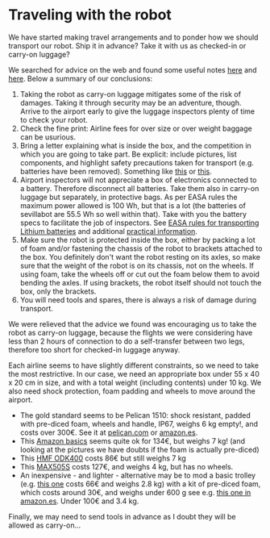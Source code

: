 # Traveling with the robot

We have started making travel arrangements and to ponder how we should transport our robot. Ship it in advance? Take it with us as checked-in or carry-on luggage? 

We searched for advice on the web and found some useful notes [here](https://www.reddit.com/r/FTC/comments/80q6u5/air_travel_with_ftc_robots/) and [here](https://fixit3491.com/fix-it-tips-and-tricks/traveling-ftc-robots/). Below a summary of our conclusions: 

1. Taking the robot as carry-on luggage mitigates some of the risk of damages. Taking it through security may be an adventure, though. Arrive to the airport early to give the luggage inspectors plenty of time to check your robot. 
2. Check the fine print: Airline fees for over size or over weight baggage can be usurious.  
3. Bring a letter explaining what is inside the box, and the competition in which you are going to take part. Be explicit: include pictures, list components, and highlight safety precautions taken for transport (e.g. batteries have been removed). Something like [this](https://www.firstchampionship.org/sites/default/files/first-tech-challenge/robot-airport-letter-houston-2017.pdf) or [this](https://fixit3491.com/wp-content/uploads/2018/02/robot-letter.pdf).
4. Airport inspectors will not appreciate a box of electronics connected to a battery. Therefore disconnect all batteries. Take them also in carry-on luggage but separately, in protective bags. As per EASA rules the maximum power allowed is 100 Wh, but that is a lot (the batteries of sevillabot are 55.5 Wh so well within that). Take with you the battery specs to facilitate the job of inspectors. See [EASA rules for transporting Lithium batteries](https://www.easa.europa.eu/en/domains/air-operations/dangerous-goods#lithium-batteries) and additional [practical information](https://www.easa.europa.eu/system/files/dfu/Background%20Information%20Lithium%20Batteries_update%20Sept%202017.pdf).
5. Make sure the robot is protected inside the box, either by packing a lot of foam and/or fastening the chassis of the robot to brackets attached to the box. You definitely don't want the robot resting on its axles, so make sure that the weight of the robot is on its chassis, not on the wheels. If using foam, take the wheels off or cut out the foam below them to avoid bending the axles. If using brackets, the robot itself should not touch the box, only the brackets.
6. You will need tools and spares, there is always a risk of damage during transport.  

We were relieved that the advice we found was encouraging us to take the robot as carry-on luggage, because the flights we were considering have less than 2 hours of connection to do a self-transfer between two legs, therefore too short for checked-in luggage anyway. 

Each airline seems to have slightly different constraints, so we need to take the most restrictive. In our case, we need an appropriate box under 55 x 40 x 20 cm in size, and with a total weight (including contents) under 10 kg. We also need shock protection, foam padding and wheels to move around the airport. 

* The gold standard seems to be Pelican 1510: shock resistant, padded with pre-diced foam, wheels and handle, IP67, weighs 6 kg empty!, and costs over 300€. See it at [pelican.com](https://www.pelican.com/us/en/product/cases/carry-on-case/protector/1510?sku=1510-000-190) or [amazon.es](https://www.amazon.es/PELI-resistente-telesc%C3%B3pica-impermeable-personalizable/dp/B000XYMZ4M/). 
* This [Amazon basics](https://www.amazon.es/dp/B01L0LVLLY/) seems quite ok for 134€, but weighs 7 kg! (and looking at the pictures we have doubts if the foam is actually pre-diced)
* This [HMF ODK400](https://www.amazon.es/gp/product/B08K3Q44MV/) costs 86€ but still weighs 7 kg
* This [MAX505S](https://www.amazon.es/Plastica-Panaro-MAX505S-Maleta-Alveolar/dp/B00PUL5TAK/) costs 127€, and weighs 4 kg, but has no wheels.
* An inexpensive - and lighter - alternative may be to mod a basic trolley (e.g. [this one](https://www.amazon.es/gp/product/B0CD2X69VD/) costs 66€ and weighs 2.8 kg) with a kit of pre-diced foam, which costs around 30€, and weighs under 600 g see e.g. [this one in amazon.es](https://www.amazon.es/dp/B08NG2BBJ4/). Under 100€ and 3.4 kg. 

Finally, we may need to send tools in advance as I doubt they will be allowed as carry-on...
